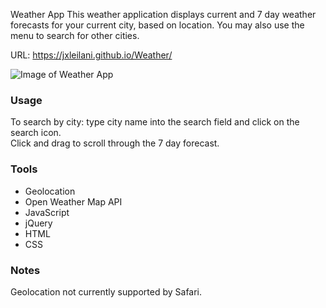  Weather App
This weather application displays current and 7 day weather forecasts for your current city, based on location. You may also use the menu to search for other cities.

URL: https://jxleilani.github.io/Weather/

![Image of Weather App](https://jxleilani.github.io/Weather/Assets/weatherapp.png)

### Usage
To search by city: type city name into the search field and click on the search icon.  
Click and drag to scroll through the 7 day forecast. 

### Tools
* Geolocation
* Open Weather Map API
* JavaScript
* jQuery
* HTML
* CSS

### Notes
Geolocation not currently supported by Safari.
